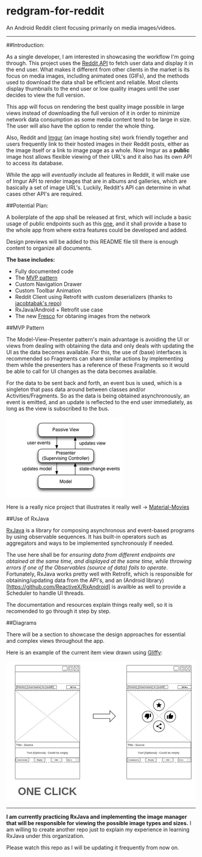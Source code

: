 # redgram-for-reddit
An Android Reddit client focusing primarily on media images/videos.

--------------

##Introduction:

As a single developer, I am interested in showcasing the workflow I'm going through. This project uses the 
[Reddit API](http://www.reddit.com/dev/api) to fetch user data and display it in the end user. What makes it different from other
clients in the market is its focus on media images, including animated ones (GIFs), and the methods used to download the data shall be efficient
and reliable. Most clients display thumbnails to the end user or low quality images until the user decides to view the full version.

This app will focus on rendering the best quality image possible in large views instead of downloading the full version of it in
order to minimize network data consumption as some media content tend to be large in size. The user will also have the option to render
the whole thing.

Also, Reddit and [Imgur](https://imgur.com/) (an image hosting site) work friendly together and users frequently link to their hosted images
in their Reddit posts, either as the image itself or a link to image page as a whole. Now Imgur as a **public** image host
allows flexible viewing of their URL's and it also has its own API to access its database. 

While the app will *eventually* include all features in Reddit, it will make use of Imgur API to render images that are in albums
and galleries, which are basically a set of image URL's. Luckily, Reddit's API can determine in what cases other API's are required.

##Potential Plan:

A boilerplate of the app shall be released at first, which will include a basic usage of public endpoints such as this 
[one](http://www.reddit.com/r/aww.json), and it shall provide a base to the whole app from where extra features could be developed
and added. 

Design previews will be added to this README file till there is enough content to organize all documents.

**The base includes:**

- Fully documented code
- The [MVP pattern](http://en.wikipedia.org/wiki/Model%E2%80%93view%E2%80%93presenter)
- Custom Navigation Drawer
- Custom Toolbar Animation
- Reddit Client using Retrofit with custom deserializers (thanks to [jacobtabak's repo](https://github.com/jacobtabak/droidcon))
- RxJava/Android + Retrofit use case
- The new [Fresco](http://frescolib.org/) for obtaning images from the network

##MVP Pattern

The Model-View-Presenter pattern's main advantage is avoiding the UI or views from dealing with obtaining the data and only deals with
updating the UI as the data becomes available. For this, the use of (base) interfaces is recommended so Fragments 
can share similar actions by implementing them while the presenters has a reference of these Fragments so it would be able to
call for UI changes as the data becomes available. 

For the data to be sent back and forth, an event bus is used, which is a singleton that pass data around between classes and/or
Activities/Fragments. So as the data is being obtained asynchronously, an event is emitted, and an update is reflected
to the end user immediately, as long as the view is subscribed to the bus.

![mvp](images/Model_View_Presenter_GUI_Design_Pattern.png)

Here is a really nice project that illustrates it really well -> [Material-Movies](https://github.com/saulmm/Material-Movies)

##Use of RxJava

[RxJava](https://github.com/ReactiveX/RxJava) is a library for composing asynchronous and event-based programs 
by using observable sequences. It has built-in operators such as aggregators and ways to be implemented synchronously 
if needed. 

The use here shall be for *ensuring data from different endpoints are obtained at the same time, and displayed at the same time,
while throwing errors if one of the Observables (source of data) fails to operate*. Fortunately, RxJava works pretty well with
Retrofit, which is responsible for obtaining/updating data from the API's, and an (Android library)[https://github.com/ReactiveX/RxAndroid]
is availble as well to provide a Scheduler to handle UI threads.

The documentation and resources explain things really well, so it is recomended to go through it step by step.

##Diagrams

There will be a section to showcase the design approaches for essential and complex views throughout the app.

Here is an example of the current item view drawn using [Gliffy](http://www.gliffy.com):

![itemview](images/PostItemView.jpg)

------------

**I am currently practicing RxJava and implementing the image manager that will be responsible for viewing 
the possible image types and sizes.** I am willing to create another repo just to explain my experience in learning
RxJava under this organization. 

Please watch this repo as I will be updating it frequently from now on.



